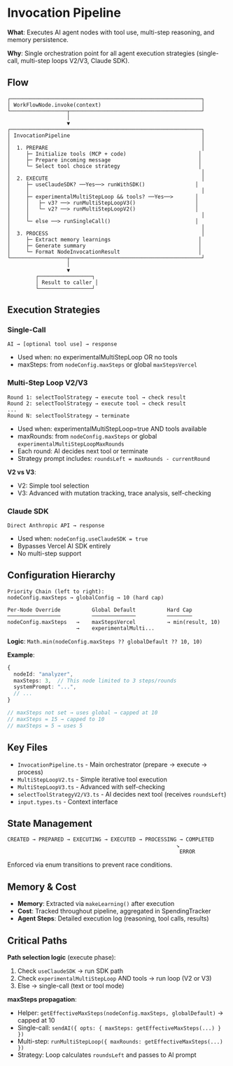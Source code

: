 # Invocation Pipeline

**What**: Executes AI agent nodes with tool use, multi-step reasoning, and memory persistence.

**Why**: Single orchestration point for all agent execution strategies (single-call, multi-step loops V2/V3, Claude SDK).

## Flow

```
┌─────────────────────────────────────────────────────────────┐
│ WorkFlowNode.invoke(context)                                │
└──────────────────┬──────────────────────────────────────────┘
                   │
                   ▼
┌─────────────────────────────────────────────────────────────┐
│ InvocationPipeline                                          │
│                                                             │
│  1. PREPARE                                                 │
│     ├─ Initialize tools (MCP + code)                       │
│     ├─ Prepare incoming message                            │
│     └─ Select tool choice strategy                         │
│                                                             │
│  2. EXECUTE                                                 │
│     ├─ useClaudeSDK? ──Yes──> runWithSDK()                │
│     │                                                       │
│     ├─ experimentalMultiStepLoop && tools? ──Yes──>       │
│     │   ├─ v3? ──> runMultiStepLoopV3()                   │
│     │   └─ v2? ──> runMultiStepLoopV2()                   │
│     │                                                       │
│     └─ else ──> runSingleCall()                           │
│                                                             │
│  3. PROCESS                                                 │
│     ├─ Extract memory learnings                            │
│     ├─ Generate summary                                    │
│     └─ Format NodeInvocationResult                         │
└──────────────────┬──────────────────────────────────────────┘
                   │
                   ▼
         ┌─────────────────┐
         │ Result to caller │
         └─────────────────┘
```

## Execution Strategies

### Single-Call
```
AI → [optional tool use] → response
```
- Used when: no experimentalMultiStepLoop OR no tools
- maxSteps: from `nodeConfig.maxSteps` or global `maxStepsVercel`

### Multi-Step Loop V2/V3
```
Round 1: selectToolStrategy → execute tool → check result
Round 2: selectToolStrategy → execute tool → check result
...
Round N: selectToolStrategy → terminate
```
- Used when: experimentalMultiStepLoop=true AND tools available
- maxRounds: from `nodeConfig.maxSteps` or global `experimentalMultiStepLoopMaxRounds`
- Each round: AI decides next tool or terminate
- Strategy prompt includes: `roundsLeft = maxRounds - currentRound`

**V2 vs V3**:
- V2: Simple tool selection
- V3: Advanced with mutation tracking, trace analysis, self-checking

### Claude SDK
```
Direct Anthropic API → response
```
- Used when: `nodeConfig.useClaudeSDK = true`
- Bypasses Vercel AI SDK entirely
- No multi-step support

## Configuration Hierarchy

```
Priority Chain (left to right):
nodeConfig.maxSteps → globalConfig → 10 (hard cap)

Per-Node Override          Global Default          Hard Cap
─────────────────          ──────────────          ────────
nodeConfig.maxSteps   →    maxStepsVercel          → min(result, 10)
                      →    experimentalMulti...
```

**Logic**: `Math.min(nodeConfig.maxSteps ?? globalDefault ?? 10, 10)`

**Example**:
```typescript
{
  nodeId: "analyzer",
  maxSteps: 3,  // This node limited to 3 steps/rounds
  systemPrompt: "...",
  // ...
}

// maxSteps not set → uses global → capped at 10
// maxSteps = 15 → capped to 10
// maxSteps = 5 → uses 5
```

## Key Files

- `InvocationPipeline.ts` - Main orchestrator (prepare → execute → process)
- `MultiStepLoopV2.ts` - Simple iterative tool execution
- `MultiStepLoopV3.ts` - Advanced with self-checking
- `selectToolStrategyV2/V3.ts` - AI decides next tool (receives `roundsLeft`)
- `input.types.ts` - Context interface

## State Management

```
CREATED → PREPARED → EXECUTING → EXECUTED → PROCESSING → COMPLETED
                                                      ↘
                                                       ERROR
```

Enforced via enum transitions to prevent race conditions.

## Memory & Cost

- **Memory**: Extracted via `makeLearning()` after execution
- **Cost**: Tracked throughout pipeline, aggregated in SpendingTracker
- **Agent Steps**: Detailed execution log (reasoning, tool calls, results)

## Critical Paths

**Path selection logic** (execute phase):
1. Check `useClaudeSDK` → run SDK path
2. Check `experimentalMultiStepLoop` AND tools → run loop (V2 or V3)
3. Else → single-call (text or tool mode)

**maxSteps propagation**:
- Helper: `getEffectiveMaxSteps(nodeConfig.maxSteps, globalDefault)` → capped at 10
- Single-call: `sendAI({ opts: { maxSteps: getEffectiveMaxSteps(...) } })`
- Multi-step: `runMultiStepLoop({ maxRounds: getEffectiveMaxSteps(...) })`
- Strategy: Loop calculates `roundsLeft` and passes to AI prompt
